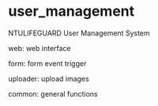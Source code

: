 # user_management
NTULIFEGUARD User Management System

web: web interface

form: form event trigger

uploader: upload images

common: general functions
